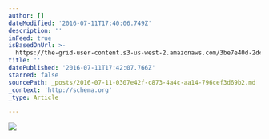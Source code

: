 ```yaml
---
author: []
dateModified: '2016-07-11T17:40:06.749Z'
description: ''
inFeed: true
isBasedOnUrl: >-
  https://the-grid-user-content.s3-us-west-2.amazonaws.com/3be7e40d-2dcc-4c41-be9c-24b1042e6dec.jpg
title: ''
datePublished: '2016-07-11T17:42:07.766Z'
starred: false
sourcePath: _posts/2016-07-11-0307e42f-c873-4a4c-aa14-796cef3d69b2.md
_context: 'http://schema.org'
_type: Article

---
```

![](https://the-grid-user-content.s3-us-west-2.amazonaws.com/3be7e40d-2dcc-4c41-be9c-24b1042e6dec.jpg)